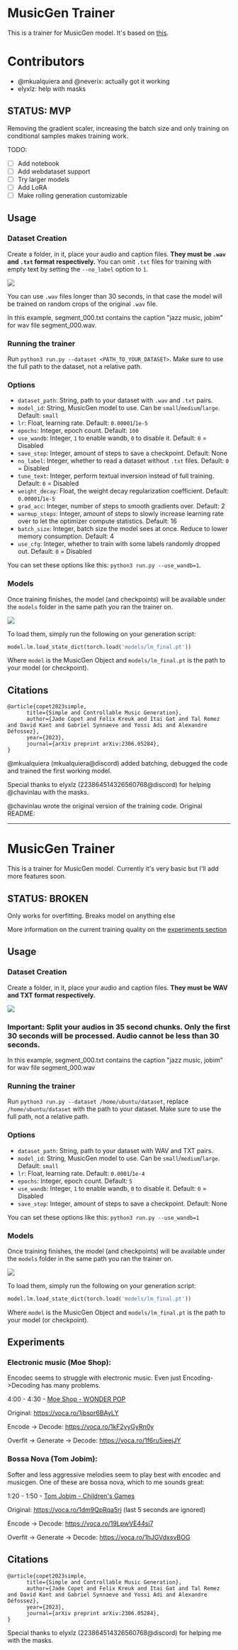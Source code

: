 # MusicGen Trainer

This is a trainer for MusicGen model. It's based on [this](https://github.com/chavinlo/musicgen_trainer).

# Contributors
- @mkualquiera and @neverix: actually got it working
- elyxlz: help with masks

## STATUS: MVP

Removing the gradient scaler, increasing the batch size and only training on conditional samples makes training work.

TODO:
* [ ] Add notebook
* [ ] Add webdataset support
* [ ] Try larger models
* [ ] Add LoRA
* [ ] Make rolling generation customizable

## Usage

### Dataset Creation

Create a folder, in it, place your audio and caption files. **They must be `.wav` and `.txt` format respectively.** You can omit `.txt` files for training with empty text by setting the `--no_label` option to `1`.

![](https://i.imgur.com/AlDlqBI.png)

You can use `.wav` files longer than 30 seconds, in that case the model will be trained on random crops of the original `.wav` file.

In this example, segment_000.txt contains the caption "jazz music, jobim" for wav file segment_000.wav.

### Running the trainer

Run `python3 run.py --dataset <PATH_TO_YOUR_DATASET>`. Make sure to use the full path to the dataset, not a relative path.

### Options

- `dataset_path`: String, path to your dataset with `.wav` and `.txt` pairs.
- `model_id`: String, MusicGen model to use. Can be `small`/`medium`/`large`. Default: `small`
- `lr`: Float, learning rate. Default: `0.00001`/`1e-5`
- `epochs`: Integer, epoch count. Default: `100`
- `use_wandb`: Integer, `1` to enable wandb, `0` to disable it. Default: `0` = Disabled
- `save_step`: Integer, amount of steps to save a checkpoint. Default: None
- `no_label`: Integer, whether to read a dataset without `.txt` files. Default: `0` = Disabled
- `tune_text`: Integer, perform textual inversion instead of full training. Default: `0` = Disabled
- `weight_decay`: Float, the weight decay regularization coefficient. Default: `0.00001`/`1e-5`
- `grad_acc`: Integer, number of steps to smooth gradients over. Default: 2
- `warmup_steps`: Integer, amount of steps to slowly increase learning rate over to let the optimizer compute statistics. Default: 16
- `batch_size`: Integer, batch size the model sees at once. Reduce to lower memory consumption. Default: 4
- `use_cfg`: Integer, whether to train with some labels randomly dropped out. Default: `0` = Disabled

You can set these options like this: `python3 run.py --use_wandb=1`.

### Models

Once training finishes, the model (and checkpoints) will be available under the `models` folder in the same path you ran the trainer on.

![](https://i.imgur.com/Mu19EPb.png)

To load them, simply run the following on your generation script:

```python
model.lm.load_state_dict(torch.load('models/lm_final.pt'))
```

Where `model` is the MusicGen Object and `models/lm_final.pt` is the path to your model (or checkpoint).

## Citations

```
@article{copet2023simple,
      title={Simple and Controllable Music Generation},
      author={Jade Copet and Felix Kreuk and Itai Gat and Tal Remez and David Kant and Gabriel Synnaeve and Yossi Adi and Alexandre Défossez},
      year={2023},
      journal={arXiv preprint arXiv:2306.05284},
}
```

@mkualquiera (mkualquiera@discord) added batching, debugged the code and trained the first working model.

Special thanks to elyxlz (223864514326560768@discord) for helping @chavinlau with the masks.

@chavinlau wrote the original version of the training code. Original README:

---

# MusicGen Trainer

This is a trainer for MusicGen model. Currently it's very basic but I'll add more features soon.

## STATUS: BROKEN

Only works for overfitting. Breaks model on anything else

More information on the current training quality on the [experiments section](#experiments)

## Usage

### Dataset Creation

Create a folder, in it, place your audio and caption files. **They must be WAV and TXT format respectively.**

![](https://i.imgur.com/AlDlqBI.png)

### Important: Split your audios in 35 second chunks. Only the first 30 seconds will be processed. Audio cannot be less than 30 seconds.

In this example, segment_000.txt contains the caption "jazz music, jobim" for wav file segment_000.wav

### Running the trainer

Run `python3 run.py --dataset /home/ubuntu/dataset`, replace `/home/ubuntu/dataset` with the path to your dataset. Make sure to use the full path, not a relative path.

### Options

- `dataset_path`: String, path to your dataset with WAV and TXT pairs.
- `model_id`: String, MusicGen model to use. Can be `small`/`medium`/`large`. Default: `small`
- `lr`: Float, learning rate. Default: `0.0001`/`1e-4`
- `epochs`: Integer, epoch count. Default: `5`
- `use_wandb`: Integer, `1` to enable wandb, `0` to disable it. Default: `0` = Disabled
- `save_step`: Integer, amount of steps to save a checkpoint. Default: None

You can set these options like this: `python3 run.py --use_wandb=1`

### Models

Once training finishes, the model (and checkpoints) will be available under the `models` folder in the same path you ran the trainer on.

![](https://i.imgur.com/Mu19EPb.png)

To load them, simply run the following on your generation script:

```python
model.lm.load_state_dict(torch.load('models/lm_final.pt'))
```

Where `model` is the MusicGen Object and `models/lm_final.pt` is the path to your model (or checkpoint).

## Experiments

### Electronic music (Moe Shop):

Encodec seems to struggle with electronic music. Even just Encoding->Decoding has many problems.

4:00 - 4:30 - [Moe Shop - WONDER POP](https://youtu.be/H4PZ7mju5QQ?t=240)

Original: https://voca.ro/1jbsor6BAyLY

Encode -> Decode: https://voca.ro/1kF2yyGyRn0y

Overfit -> Generate -> Decode: https://voca.ro/1f6ru5ieejJY

### Bossa Nova (Tom Jobim):

Softer and less aggressive melodies seem to play best with encodec and musicgen. One of these are bossa nova, which to me sounds great:

1:20 - 1:50 - [Tom Jobim - Children's Games](https://youtu.be/8KVtgzOTqDw?t=80)

Original: https://voca.ro/1dm9QpRqa5rj (last 5 seconds are ignored)

Encode -> Decode: https://voca.ro/19LpwVE44si7

Overfit -> Generate -> Decode: https://voca.ro/1hJGVdxsvBOG

## Citations

```
@article{copet2023simple,
      title={Simple and Controllable Music Generation},
      author={Jade Copet and Felix Kreuk and Itai Gat and Tal Remez and David Kant and Gabriel Synnaeve and Yossi Adi and Alexandre Défossez},
      year={2023},
      journal={arXiv preprint arXiv:2306.05284},
}
```

Special thanks to elyxlz (223864514326560768@discord) for helping me with the masks.
